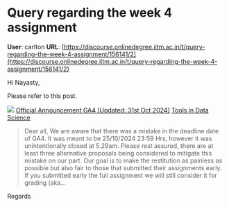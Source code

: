 # Query regarding the week 4 assignment

**User**: carlton
**URL**: [https://discourse.onlinedegree.iitm.ac.in/t/query-regarding-the-week-4-assignment/156141/2](https://discourse.onlinedegree.iitm.ac.in/t/query-regarding-the-week-4-assignment/156141/2)

Hi Nayasty,

Please refer to this post.

![](https://dub1.discourse-cdn.com/flex013/user_avatar/discourse.onlinedegree.iitm.ac.in/carlton/48/56317_2.png)
[Official Announcement GA4 [Updated: 31st Oct 2024]](https://discourse.onlinedegree.iitm.ac.in/t/official-announcement-ga4-updated-31st-oct-2024/153747) [Tools in Data Science](/c/courses/tds-kb/34)

> Dear all,
> We are aware that there was a mistake in the deadline date of GA4. It was meant to be 25/10/2024 23:59 Hrs, however it was unintentionally closed at 5.29am.
> Please rest assured, there are at least three alternative proposals being considered to mitigate this mistake on our part. Our goal is to make the restitution as painless as possible but also fair to those that submitted their assignments early. If you submitted early the full assignment we will still consider it for grading (aka…

Regards
